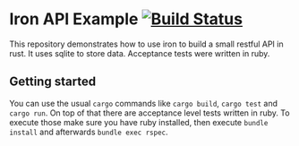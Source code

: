 # Iron API Example [![Build Status](https://travis-ci.org/sebastiangeiger/iron-api-example.svg?branch=master)](https://travis-ci.org/sebastiangeiger/iron-api-example)

This repository demonstrates how to use iron to build a small restful API in rust.
It uses sqlite to store data. Acceptance tests were written in ruby.


## Getting started

You can use the usual `cargo` commands like `cargo build`, `cargo test` and `cargo run`.
On top of that there are acceptance level tests written in ruby.
To execute those make sure you have ruby installed, then execute `bundle install` and afterwards `bundle exec rspec`.
